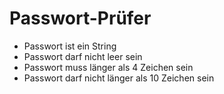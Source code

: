 # Passwort-Prüfer

-   Passwort ist ein String
-   Passwort darf nicht leer sein
-   Passwort muss länger als 4 Zeichen sein
-   Passwort darf nicht länger als 10 Zeichen sein
